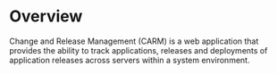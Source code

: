 # Overview

Change and Release Management (CARM) is a web application that provides the ability to track applications, releases
and deployments of application releases across servers within a system environment.